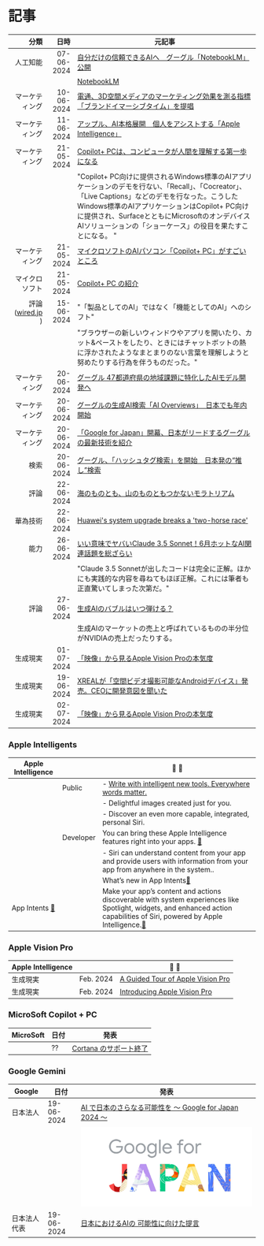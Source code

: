 # 記事
|分類 | 日時 | 元記事 |
| --: | --: | -- |
| 人工知能 | 07-06-2024 | [自分だけの信頼できるAIへ　グーグル「NotebookLM」公開](https://www.watch.impress.co.jp/docs/news/1597789.html)|
|  |  | [NotebookLM](https://notebooklm.google/)|
| マーケティング| 10-06-2024|[電通、3D空間メディアのマーケティング効果を測る指標 「ブランドイマーシブタイム」を提唱](https://www.dentsu.co.jp/news/release/2024/0610-010736.html)|
| マーケティング  |11-06-2024  | [アップル、AI本格展開　個人をアシストする「Apple Intelligence」](https://www.watch.impress.co.jp/docs/news/1598988.html)|
| マーケティング | 21-05-2024 | [Copilot+ PCは、コンピュータが人間を理解する第一歩になる](https://pc.watch.impress.co.jp/docs/news/1593286.html)|
| | |"Copilot+ PC向けに提供されるWindows標準のAIアプリケーションのデモを行ない、「Recall」、「Cocreator」、「Live Captions」などのデモを行なった。こうしたWindows標準のAIアプリケーションはCopilot+ PC向けに提供され、SurfaceとともにMicrosoftのオンデバイスAIソリューションの「ショーケース」の役目を果たすことになる。 "|
| マーケティング |  21-05-2024  | [マイクロソフトのAIパソコン「Copilot+ PC」がすごいところ](https://ascii.jp/elem/000/004/199/4199745/)|
|マイクロソフト  |   21-05-2024  | [Copilot+ PC の紹介](https://news.microsoft.com/ja-jp/2024/05/21/240521-introducing-copilot-pcs/)|
| 評論 ([wired.jp](https://wired.jp/article/apple-intelligence-ai-feature-not-product/) )|15-06-2024 | "「製品としてのAI」ではなく「機能としてのAI」へのシフト"|
| ||"ブラウザーの新しいウィンドウやアプリを開いたり、カット&ペーストをしたり、ときにはチャットボットの熱に浮かされたようなまとまりのない言葉を理解しようと努めたりする行為を伴うものだった。"|
|  マーケティング   | 20-06-2024  |[グーグル 47都道府県の地域課題に特化したAIモデル開発へ](https://www3.nhk.or.jp/news/html/20240619/k10014485861000.html)|
|  マーケティング   | 20-06-2024  |[グーグルの生成AI検索「AI Overviews」　日本でも年内開始](https://www.watch.impress.co.jp/docs/news/1601508.html)|
|  マーケティング   | 20-06-2024  |[「Google for Japan」開幕、日本がリードするグーグルの最新技術を紹介](https://k-tai.watch.impress.co.jp/docs/news/1601557.html)|
| 検索| 20-06-2024 | [グーグル、「ハッシュタグ検索」を開始　日本発の“推し”検索](https://www.watch.impress.co.jp/docs/news/1601174.html) |
| 評論| 22-06-2024|[海のものとも、山のものともつかないモラトリアム](https://pc.watch.impress.co.jp/docs/column/config/1602336.html)|
| 華為技術 | 22-06-2024 |[Huawei's system upgrade breaks a 'two-horse race'](https://www.shine.cn/biz/company/2406219336/) |
| 能力 | 26-06-2024 | [いい意味でヤバいClaude 3.5 Sonnet！6月ホットなAI関連話題を総ざらい](https://pc.watch.impress.co.jp/docs/column/nishikawa/1602697.html) |
|||"Claude 3.5 Sonnetが出したコードは完全に正解。ほかにも実践的な内容を尋ねてもほぼ正解。これには筆者も正直驚いてしまった次第だ。"|
| 評論| 27-06-2024|[生成AIのバブルはいつ弾ける？](https://pc.watch.impress.co.jp/docs/column/tidbit/1603220.html)|
|||生成AIのマーケットの売上と呼ばれているものの半分位がNVIDIAの売上だったりする。|
|生成現実 | 01-07-2024 | [「映像」から見るApple Vision Proの本気度](https://www.watch.impress.co.jp/docs/series/nishida/1604390.html) |
|生成現実 | 19-06-2024  | [XREALが「空間ビデオ撮影可能なAndroidデバイス」発売。CEOに開発意図を聞いた](https://av.watch.impress.co.jp/docs/series/rt/1600879.html) |
|生成現実 | 02-07-2024| [「映像」から見るApple Vision Proの本気度](https://www.watch.impress.co.jp/docs/series/nishida/1604390.html)|

### Apple Intelligents
| Apple Intelligence | | &#xf8ff; |
| --- | --- | --- |
|  | Public | - [Write with intelligent new tools. Everywhere words matter.]()|
|  |  | - Delightful images created just for you.|
||| - Discover an even more capable, integrated, personal Siri.|
|  | Developer |You can bring these Apple Intelligence features right into your apps. [🍎](https://developer.apple.com/apple-intelligence/)|
||  |   - Siri can understand content from your app and provide users with information from your app from anywhere in the system..|
| | |What’s new in App Intents[🍎](https://developer.apple.com/videos/play/wwdc2024/10134/)|
|App Intents [🍎](https://developer.apple.com/documentation/appintents)||Make your app’s content and actions discoverable with system experiences like Spotlight, widgets, and enhanced action capabilities of Siri, powered by Apple Intelligence.[🍎](https://developer.apple.com/videos/play/wwdc2024/10134/)|

### Apple Vision Pro

| Apple Intelligence | | &#xf8ff; |
| --- | --- | --- |
|生成現実 |Feb. 2024 | [ A Guided Tour of Apple Vision Pro](https://www.youtube.com/watch?v=Vb0dG-2huJE) |
|生成現実 |Feb. 2024| [Introducing Apple Vision Pro](https://www.youtube.com/watch?v=TX9qSaGXFyg) |

### MicroSoft Copilot + PC

|MicroSoft | 日付 | 発表 |
| -- | -- | ------- |
|  | ?? |[Cortana のサポート終了](https://support.microsoft.com/ja-jp/topic/cortana-%E3%81%AE%E3%82%B5%E3%83%9D%E3%83%BC%E3%83%88%E7%B5%82%E4%BA%86-d025b39f-ee5b-4836-a954-0ab646ee1efa)|

### Google Gemini

|Google | 日付 | 発表 |
| -- | -- | ------- |
| 日本法人  | 19-06-2024 |[AI で日本のさらなる可能性を 〜 Google for Japan 2024 〜](https://blog.google/intl/ja-jp/company-news/technology/ai-google-for-japan-2024/)|
| |  | ![](G4J_logo.width-1200.png)|
| 日本法人代表| 19-06-2024 |[日本におけるAIの 可能性に向けた提言](https://static.googleusercontent.com/media/publicpolicy.google/en//resources/japan_ai_opportunity_agenda_ja.pdf) |



